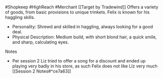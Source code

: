 #Shopkeep #HighReach #Merchant
[[Target by Tradewind]]
Offers a variety of goods, from basic provisions to unique trinkets. Felix is known for his haggling skills.

- Personality: Shrewd and skilled in haggling, always looking for a good deal.
- Physical Description: Medium build, with short blond hair, a quick smile, and sharp, calculating eyes.

Notes
* Per session 2 Liz tried to offer a song for a discount and ended up playing very badly in his store, as such Felix does not like LIz very much [[Session 2 Notes#^ce7a63]]